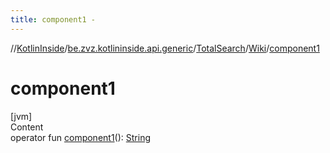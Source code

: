 ```yaml
---
title: component1 -
---
```

//[KotlinInside](../../../index.md)/[be.zvz.kotlininside.api.generic](../../index.md)/[TotalSearch](../index.md)/[Wiki](index.md)/[component1](component1.md)



# component1  
[jvm]  
Content  
operator fun [component1](component1.md)(): [String](https://kotlinlang.org/api/latest/jvm/stdlib/kotlin/-string/index.html)  



